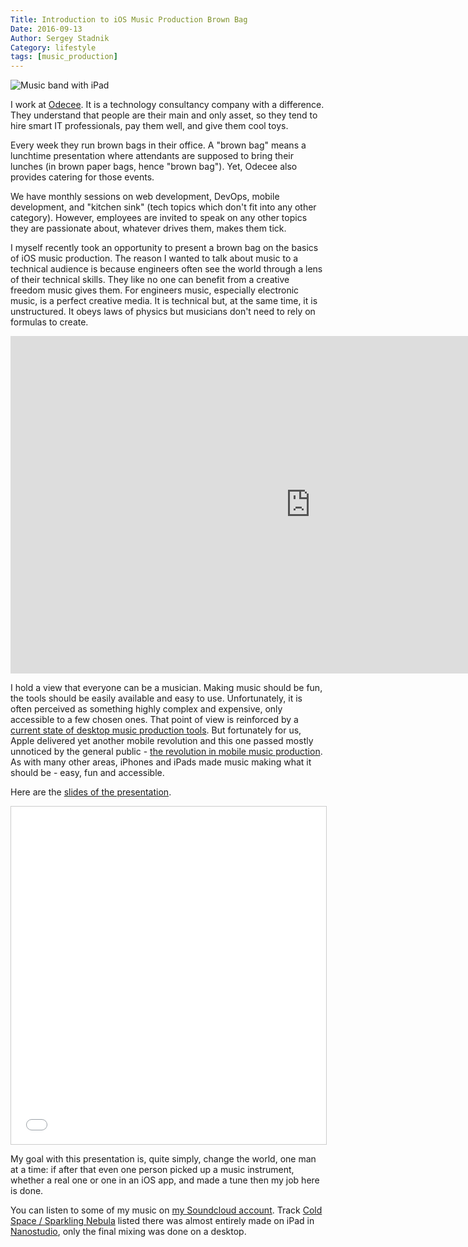 ```yaml
---
Title: Introduction to iOS Music Production Brown Bag
Date: 2016-09-13
Author: Sergey Stadnik
Category: lifestyle
tags: [music_production]
---
```


![Music band with iPad]({filename}/images/abstract-music-rock-bw.jpg)

I work at [Odecee](http://odecee.com.au/). It is a technology consultancy company with a difference.  They understand that people are their main and only asset, so they tend to hire smart IT professionals, pay them well, and give them cool toys.

Every week they run brown bags in their office. A "brown bag" means a lunchtime presentation where attendants are supposed to bring their lunches (in brown paper bags, hence "brown bag"). Yet, Odecee also provides catering for those events.

We have monthly sessions on web development, DevOps, mobile development, and "kitchen sink" (tech topics which don't fit into any other category). However, employees are invited to speak on any other topics they are passionate about, whatever drives them, makes them tick.

I myself recently took an opportunity to present a brown bag on the basics of iOS music production. The reason I wanted to talk about music to a technical audience is because engineers often see the world through a lens of their technical skills. They like no one can benefit from a creative freedom music gives them. For engineers music, especially electronic music, is a perfect creative media. It is technical but, at the same time, it is unstructured. It obeys laws of physics but musicians don't need to rely on formulas to create.

<!-- PELICAN_END_SUMMARY -->

<p>
<div class="video-container">
<iframe width="960" height="540" src="https://www.youtube.com/embed/waH0r7ntXAc" frameborder="0" allowfullscreen></iframe></iframe>
</div>
</p>

I hold a view that everyone can be a musician. Making music should be fun, the tools should be easily available and easy to use. Unfortunately, it is often perceived as something highly complex and expensive, only accessible to a few chosen ones. That point of view is reinforced by a [current state of desktop music production tools](../../2012/09/cost-and-comlexity-of-making-electronic.html). But fortunately for us, Apple delivered yet another mobile revolution and this one passed mostly unnoticed by the general public - [the revolution in mobile music production](../../2013/01/music-production-for-masses-ios-to.html). As with many other areas, iPhones and iPads made music making what it should be - easy, fun and accessible.

Here are the [slides of the presentation](https://s3-ap-southeast-1.amazonaws.com/ozmoroz-pub/files/Introduction+to+iOS+music+production.pdf).

<p>
<div class="video-container">
<iframe src="//www.slideshare.net/slideshow/embed_code/key/dKW0I411WNZEx7" width="960" height="540" frameborder="0" marginwidth="0" marginheight="0" scrolling="no" style="border:1px solid #CCC; border-width:1px; max-width: 100%;" allowfullscreen> </iframe>
</div>
</p>

My goal with this presentation is, quite simply, change the world, one man at a time: if after that even one person picked up a music instrument, whether a real one or one in an iOS app, and made a tune then my job here is done.

You can listen to some of my music on [my Soundcloud account](https://soundcloud.com/ozmoroz). Track [Cold Space / Sparkling Nebula](https://soundcloud.com/ozmoroz/cold-space-sparkling-nebula) listed there was almost entirely made on iPad in [Nanostudio](http://www.blipinteractive.co.uk/), only the final mixing was done on a desktop.
